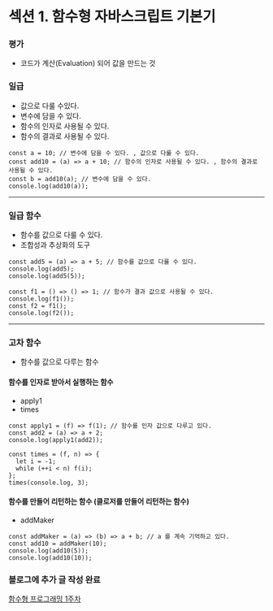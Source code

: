 # 섹션 1. 함수형 자바스크립트 기본기

### 평가
- 코드가 계산(Evaluation) 되어 값을 만드는 것

### 일급
- 값으로 다룰 수있다.
- 변수에 담을 수 있다.
- 함수의 인자로 사용될 수 있다.
- 함수의 결과로 사용될 수 있다.

```
const a = 10; // 변수에 담을 수 있다. , 값으로 다룰 수 있다.
const add10 = (a) => a + 10; // 함수의 인자로 사용될 수 있다. , 함수의 결과로 사용될 수 있다.
const b = add10(a); // 변수에 담을 수 있다.
console.log(add10(a));
```

---------------------------------------------------------

### 일급 함수
- 함수를 값으로 다룰 수 있다.
- 조합성과 추상화의 도구

```
const add5 = (a) => a + 5; // 함수를 값으로 다룰 수 있다.
console.log(add5);
console.log(add5(5));
```
```
const f1 = () => () => 1; // 함수가 결과 값으로 사용될 수 있다.
console.log(f1());
const f2 = f1();
console.log(f2());
```
---------------------------------------------------------

### 고차 함수
- 함수를 값으로 다루는 함수

#### 함수를 인자로 받아서 실행하는 함수
- apply1
- times
```
const apply1 = (f) => f(1); // 함수를 인자 값으로 다루고 있다.
const add2 = (a) => a + 2;
console.log(apply1(add2));
```
```
const times = (f, n) => {
  let i = -1;
  while (++i < n) f(i);
};
times(console.log, 3);
```

#### 함수를 만들어 리턴하는 함수 (클로저를 만들어 리턴하는 함수)
- addMaker

```
const addMaker = (a) => (b) => a + b; // a 를 계속 기억하고 있다.
const add10 = addMaker(10);
console.log(add10(5));
console.log(add10(10));
```


### 블로그에 추가 글 작성 완료    
[함수형 프로그래밍 1주차](https://inblog.ai/luke/%ED%95%A8%EC%88%98%ED%98%95-%ED%94%84%EB%A1%9C%EA%B7%B8%EB%9E%98%EB%B0%8D-1%EC%A3%BC%EC%B0%A8-30505?traffic_type=internal)
